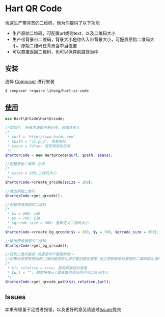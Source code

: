 Hart QR Code
==============
快速生产带背景的二维码，他为你提供了以下功能
- 生产原始二维码，可配置url或则text，以及二维码大小
- 生产带背景带二维码，背景大小是你传入带背景大小，可配置原始二维码大小，原始二维码在背景当中当位置
- 可以直接返回二维码，也可以保存到路径当中

## 安装

选择 [Composer](https://getcomposer.org/) 进行安装

``` bash
$ composer require liheng/hart-qr-code
```


## [使用](https://github.com/LiHengc/HartCode)
```php
use Hart\QrCode\HartQrcode;

//初始化  所有方法都不是必传，选择性传入
/*
 * $url = 'http://www.baidu.com' 
 * $path = "v1.png"; 背景地址
 * $save = false; 是否保存到目录
 */
$hartqrCode = new HartQrcode($url, $path, $save);

//创建原始二维码 必须
/*
 * $size = 200;二维码大小 
 */
$hartqrCode->create_qrcode($size = 200);

//输出原始二维码 
$hartqrCode->get_qrcode();

//创建带背景图的二维码 
/*
 * $x = 260; x轴
 * $y = 700; y轴
 * $qrcode_size = 300; 重新定义二维码大小
 */
$hartqrCode->create_bg_qrcode($x = 260, $y = 700, $qrcode_size = 300);

//输出带背景图的二维码
$hartqrCode->get_bg_qrcode();

//获取二维码路径 前提是你不要删除他～
//如果你想获取原始的二维码路径那么请不要创建背景图 反之想获取带背景图的二维码那么请先创建
/*
 * $is_relative = true; 是否获取相对路径
 * $url = ""; 如需拼接url或者路径地址你也可以自己传入
 */
$hartqrCode->get_qrcode_path($is_relative,$url);

```


## lssues
如果有哪里不足或者报错，以及更好的意见请通过[lssues](https://github.com/LiHengc/HartCode/issues)提交
